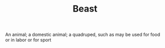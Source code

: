 ---
title: Beast
letter: B
permalink: "/definitions/beast.html"
body: An animal; a domestic animal; a quadruped, such as may be used for food or in
  labor or for sport
published_at: '2018-07-07'
layout: post
---